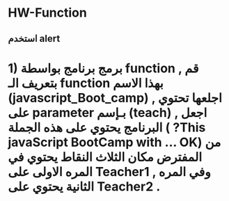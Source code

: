 # HW-Function
## استخدم alert 

# 1) برمج برنامج بواسطة function , قم بتعريف الـ function بهذا الاسم (javascript_Boot_camp) , اجلعها تحتوي على parameter بـإسم (teach) , اجعل البرنامج يحتوي على هذه الجملة ( ?This javaScript BootCamp with ... OK) من المفترض مكان الثلاث النقاط يحتوي في المره الاولى على Teacher1 , وفي المره الثانية يحتوي على Teacher2 . 
